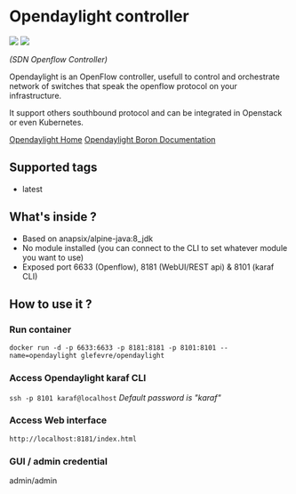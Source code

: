 # Opendaylight controller
[![](https://images.microbadger.com/badges/image/glefevre/opendaylight.svg)](https://microbadger.com/images/glefevre/opendaylight "Get your own image badge on microbadger.com") [![](https://images.microbadger.com/badges/version/glefevre/opendaylight.svg)](https://microbadger.com/images/glefevre/opendaylight "Get your own version badge on microbadger.com")

*(SDN Openflow Controller)*

Opendaylight is an OpenFlow controller, usefull to control and orchestrate network of switches that speak the openflow protocol on your infrastructure.

It support others southbound protocol and can be integrated in Openstack or even Kubernetes.

[Opendaylight Home](https://www.opendaylight.org/)
[Opendaylight Boron Documentation](http://docs.opendaylight.org/en/stable-boron/index.html)

## Supported tags
- latest

## What's inside ?
- Based on anapsix/alpine-java:8_jdk
- No module installed (you can connect to the CLI to set whatever module you want to use)
- Exposed port 6633 (Openflow), 8181 (WebUI/REST api) & 8101 (karaf CLI)

## How to use it ?
### Run container
`docker run -d -p 6633:6633 -p 8181:8181 -p 8101:8101 --name=opendaylight glefevre/opendaylight`

### Access Opendaylight karaf CLI
`ssh -p 8101 karaf@localhost`
*Default password is "karaf"*

### Access Web interface
`http://localhost:8181/index.html`

### GUI / admin credential

admin/admin

